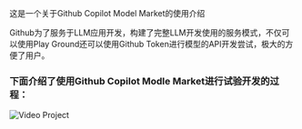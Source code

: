 这是一个关于Github Copilot Model Market的使用介绍

Github为了服务于LLM应用开发，构建了完整LLM开发使用的服务模式，不仅可以使用Play Ground还可以使用Github Token进行模型的API开发尝试，极大的方便了用户。

### 下面介绍了使用Github Copilot Modle Market进行试验开发的过程：

![Video Project](https://github.com/CopilotNext/GHCP_Demo/blob/main/modeMarket/resources/model.gif)
